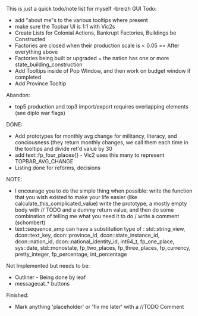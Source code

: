 This is just a quick todo/note list for myself -breizh
GUI Todo:
- add "about me"s to the various tooltips where present
- make sure the Topbar UI is 1:1 with Vic2s
- Create Lists for Colonial Actions, Bankrupt Factories, Buildings be Constructed
- Factories are closed when their production scale is < 0.05
== After everything above
- Factories being built or upgraded = the nation has one or more state_building_construction
- Add Tooltips inside of Pop WIndow, and then work on budget window if completed
- Add Province Tooltip

Abandon:
- top5 production and top3 import/export requires overlapping elements (see diplo war flags)

DONE:
- Add prototypes for monthly avg change for militancy, literacy, and conciousness   (they return monthly changes, we call them each time in the tooltips and divide ret'd value by 30
- add text::fp_four_places{} - Vic2 uses this many to represent TOPBAR_AVG_CHANGE
- Listing done for reforms, decisions

NOTE:
- I encourage you to do the simple thing when possible: write the function that you wish existed to make your life easier (like calculate_this_complicated_value) write the prototype, a mostly empty body with // TODO and a dummy return value, and then do some combination of telling me what you need it to do / write a comment (schombert)
- text::sequence_amp can have a substitution type of : std::string_view, dcon::text_key, dcon::province_id, dcon::state_instance_id, dcon::nation_id, dcon::national_identity_id, int64_t, fp_one_place, sys::date, std::monostate, fp_two_places, fp_three_places, fp_currency, pretty_integer, fp_percentage, int_percentage

Not Implemented but needs to be:
- Outliner  - Being done by leaf
- messagecat_* buttons

Finished:
- Mark anything 'placeholder' or 'fix me later' with a //TODO Comment
